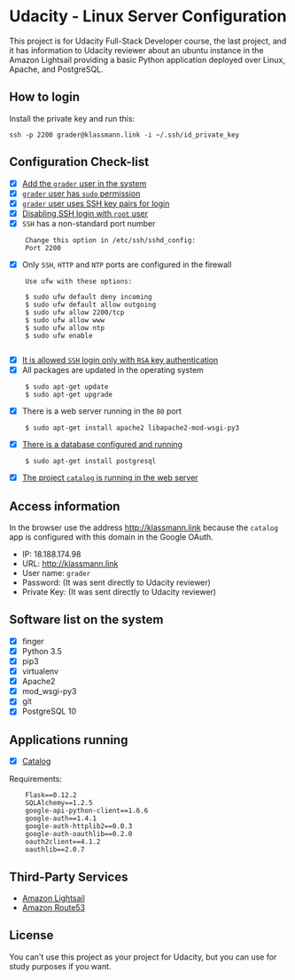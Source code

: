 # Udacity - Linux Server Configuration
This project is for Udacity Full-Stack Developer course, the last project, and it has information to Udacity reviewer about an ubuntu instance in the Amazon Lightsail providing a basic Python application deployed over Linux, Apache, and PostgreSQL.

## How to login

Install the private key and run this:

    ssh -p 2200 grader@klassmann.link -i ~/.ssh/id_private_key

## Configuration Check-list
- [X] [Add the `grader` user in the system](https://www.linode.com/docs/security/securing-your-server/#ubuntu)
- [X] [`grader` user has `sudo` permission](https://www.linode.com/docs/security/securing-your-server/#ubuntu)
- [X] [`grader` user uses SSH key pairs for login](https://www.linode.com/docs/security/securing-your-server/#create-an-authentication-key-pair)
- [X] [Disabling SSH login with `root` user](https://www.linode.com/docs/security/securing-your-server/#ssh-daemon-options)
- [X] `SSH` has a non-standard port number
```
    Change this option in /etc/ssh/sshd_config:
    Port 2200
```
- [X] Only `SSH`, `HTTP` and `NTP` ports are configured in the firewall
```
    Use ufw with these options:

    $ sudo ufw default deny incoming
    $ sudo ufw default allow outgoing
    $ sudo ufw allow 2200/tcp
    $ sudo ufw allow www
    $ sudo ufw allow ntp
    $ sudo ufw enable
    
```
- [X] [It is allowed `SSH` login only with `RSA` key authentication](https://www.linode.com/docs/security/securing-your-server/#ssh-daemon-options)
- [X] All packages are updated in the operating system
```
    $ sudo apt-get update
    $ sudo apt-get upgrade
```
- [X] There is a web server running in the `80` port
```
    $ sudo apt-get install apache2 libapache2-mod-wsgi-py3
```

- [X] [There is a database configured and running](http://docs.sqlalchemy.org/en/latest/dialects/postgresql.html)
```
    $ sudo apt-get install postgresql
```
- [X] [The project `catalog` is running in the web server](http://flask.pocoo.org/docs/0.12/deploying/mod_wsgi/#mod-wsgi-apache)

## Access information
In the browser use the address http://klassmann.link because the `catalog` app is configured with this domain in the Google OAuth.

- IP: 18.188.174.98
- URL: http://klassmann.link 
- User name: `grader`
- Password: (It was sent directly to Udacity reviewer)
- Private Key: (It was sent directly to Udacity reviewer)

## Software list on the system
- [X] finger
- [X] Python 3.5
- [X] pip3
- [X] virtualenv
- [X] Apache2
- [X] mod_wsgi-py3
- [X] git
- [X] PostgreSQL 10

## Applications running
- [X] [Catalog](https://github.com/klassmann/udacity-catalog)

Requirements:
```
    Flask==0.12.2
    SQLAlchemy==1.2.5
    google-api-python-client==1.6.6
    google-auth==1.4.1
    google-auth-httplib2==0.0.3
    google-auth-oauthlib==0.2.0
    oauth2client==4.1.2
    oauthlib==2.0.7
```

## Third-Party Services
- [Amazon Lightsail](https://aws.amazon.com/lightsail/)
- [Amazon Route53](https://aws.amazon.com/route53/)

## License
You can't use this project as your project for Udacity, but you can use for study purposes if you want.
